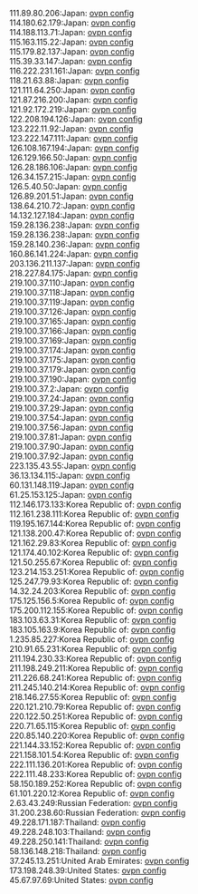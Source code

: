 111.89.80.206:Japan: [ovpn config](vpn/111_89_80_206.ovpn)  
114.180.62.179:Japan: [ovpn config](vpn/114_180_62_179.ovpn)  
114.188.113.71:Japan: [ovpn config](vpn/114_188_113_71.ovpn)  
115.163.115.22:Japan: [ovpn config](vpn/115_163_115_22.ovpn)  
115.179.82.137:Japan: [ovpn config](vpn/115_179_82_137.ovpn)  
115.39.33.147:Japan: [ovpn config](vpn/115_39_33_147.ovpn)  
116.222.231.161:Japan: [ovpn config](vpn/116_222_231_161.ovpn)  
118.21.63.88:Japan: [ovpn config](vpn/118_21_63_88.ovpn)  
121.111.64.250:Japan: [ovpn config](vpn/121_111_64_250.ovpn)  
121.87.216.200:Japan: [ovpn config](vpn/121_87_216_200.ovpn)  
121.92.172.219:Japan: [ovpn config](vpn/121_92_172_219.ovpn)  
122.208.194.126:Japan: [ovpn config](vpn/122_208_194_126.ovpn)  
123.222.11.92:Japan: [ovpn config](vpn/123_222_11_92.ovpn)  
123.222.147.111:Japan: [ovpn config](vpn/123_222_147_111.ovpn)  
126.108.167.194:Japan: [ovpn config](vpn/126_108_167_194.ovpn)  
126.129.166.50:Japan: [ovpn config](vpn/126_129_166_50.ovpn)  
126.28.186.106:Japan: [ovpn config](vpn/126_28_186_106.ovpn)  
126.34.157.215:Japan: [ovpn config](vpn/126_34_157_215.ovpn)  
126.5.40.50:Japan: [ovpn config](vpn/126_5_40_50.ovpn)  
126.89.201.51:Japan: [ovpn config](vpn/126_89_201_51.ovpn)  
138.64.210.72:Japan: [ovpn config](vpn/138_64_210_72.ovpn)  
14.132.127.184:Japan: [ovpn config](vpn/14_132_127_184.ovpn)  
159.28.136.238:Japan: [ovpn config](vpn/159_28_136_238.ovpn)  
159.28.136.238:Japan: [ovpn config](vpn/159_28_136_238.ovpn)  
159.28.140.236:Japan: [ovpn config](vpn/159_28_140_236.ovpn)  
160.86.141.224:Japan: [ovpn config](vpn/160_86_141_224.ovpn)  
203.136.211.137:Japan: [ovpn config](vpn/203_136_211_137.ovpn)  
218.227.84.175:Japan: [ovpn config](vpn/218_227_84_175.ovpn)  
219.100.37.110:Japan: [ovpn config](vpn/219_100_37_110.ovpn)  
219.100.37.118:Japan: [ovpn config](vpn/219_100_37_118.ovpn)  
219.100.37.119:Japan: [ovpn config](vpn/219_100_37_119.ovpn)  
219.100.37.126:Japan: [ovpn config](vpn/219_100_37_126.ovpn)  
219.100.37.165:Japan: [ovpn config](vpn/219_100_37_165.ovpn)  
219.100.37.166:Japan: [ovpn config](vpn/219_100_37_166.ovpn)  
219.100.37.169:Japan: [ovpn config](vpn/219_100_37_169.ovpn)  
219.100.37.174:Japan: [ovpn config](vpn/219_100_37_174.ovpn)  
219.100.37.175:Japan: [ovpn config](vpn/219_100_37_175.ovpn)  
219.100.37.179:Japan: [ovpn config](vpn/219_100_37_179.ovpn)  
219.100.37.190:Japan: [ovpn config](vpn/219_100_37_190.ovpn)  
219.100.37.2:Japan: [ovpn config](vpn/219_100_37_2.ovpn)  
219.100.37.24:Japan: [ovpn config](vpn/219_100_37_24.ovpn)  
219.100.37.29:Japan: [ovpn config](vpn/219_100_37_29.ovpn)  
219.100.37.54:Japan: [ovpn config](vpn/219_100_37_54.ovpn)  
219.100.37.56:Japan: [ovpn config](vpn/219_100_37_56.ovpn)  
219.100.37.81:Japan: [ovpn config](vpn/219_100_37_81.ovpn)  
219.100.37.90:Japan: [ovpn config](vpn/219_100_37_90.ovpn)  
219.100.37.92:Japan: [ovpn config](vpn/219_100_37_92.ovpn)  
223.135.43.55:Japan: [ovpn config](vpn/223_135_43_55.ovpn)  
36.13.134.115:Japan: [ovpn config](vpn/36_13_134_115.ovpn)  
60.131.148.119:Japan: [ovpn config](vpn/60_131_148_119.ovpn)  
61.25.153.125:Japan: [ovpn config](vpn/61_25_153_125.ovpn)  
112.146.173.133:Korea Republic of: [ovpn config](vpn/112_146_173_133.ovpn)  
112.161.238.111:Korea Republic of: [ovpn config](vpn/112_161_238_111.ovpn)  
119.195.167.144:Korea Republic of: [ovpn config](vpn/119_195_167_144.ovpn)  
121.138.200.47:Korea Republic of: [ovpn config](vpn/121_138_200_47.ovpn)  
121.162.29.83:Korea Republic of: [ovpn config](vpn/121_162_29_83.ovpn)  
121.174.40.102:Korea Republic of: [ovpn config](vpn/121_174_40_102.ovpn)  
121.50.255.67:Korea Republic of: [ovpn config](vpn/121_50_255_67.ovpn)  
123.214.153.251:Korea Republic of: [ovpn config](vpn/123_214_153_251.ovpn)  
125.247.79.93:Korea Republic of: [ovpn config](vpn/125_247_79_93.ovpn)  
14.32.24.203:Korea Republic of: [ovpn config](vpn/14_32_24_203.ovpn)  
175.125.156.5:Korea Republic of: [ovpn config](vpn/175_125_156_5.ovpn)  
175.200.112.155:Korea Republic of: [ovpn config](vpn/175_200_112_155.ovpn)  
183.103.63.31:Korea Republic of: [ovpn config](vpn/183_103_63_31.ovpn)  
183.105.163.9:Korea Republic of: [ovpn config](vpn/183_105_163_9.ovpn)  
1.235.85.227:Korea Republic of: [ovpn config](vpn/1_235_85_227.ovpn)  
210.91.65.231:Korea Republic of: [ovpn config](vpn/210_91_65_231.ovpn)  
211.194.230.33:Korea Republic of: [ovpn config](vpn/211_194_230_33.ovpn)  
211.198.249.211:Korea Republic of: [ovpn config](vpn/211_198_249_211.ovpn)  
211.226.68.241:Korea Republic of: [ovpn config](vpn/211_226_68_241.ovpn)  
211.245.140.214:Korea Republic of: [ovpn config](vpn/211_245_140_214.ovpn)  
218.146.27.55:Korea Republic of: [ovpn config](vpn/218_146_27_55.ovpn)  
220.121.210.79:Korea Republic of: [ovpn config](vpn/220_121_210_79.ovpn)  
220.122.50.251:Korea Republic of: [ovpn config](vpn/220_122_50_251.ovpn)  
220.71.65.115:Korea Republic of: [ovpn config](vpn/220_71_65_115.ovpn)  
220.85.140.220:Korea Republic of: [ovpn config](vpn/220_85_140_220.ovpn)  
221.144.33.152:Korea Republic of: [ovpn config](vpn/221_144_33_152.ovpn)  
221.158.101.54:Korea Republic of: [ovpn config](vpn/221_158_101_54.ovpn)  
222.111.136.201:Korea Republic of: [ovpn config](vpn/222_111_136_201.ovpn)  
222.111.48.233:Korea Republic of: [ovpn config](vpn/222_111_48_233.ovpn)  
58.150.189.252:Korea Republic of: [ovpn config](vpn/58_150_189_252.ovpn)  
61.101.220.12:Korea Republic of: [ovpn config](vpn/61_101_220_12.ovpn)  
2.63.43.249:Russian Federation: [ovpn config](vpn/2_63_43_249.ovpn)  
31.200.238.60:Russian Federation: [ovpn config](vpn/31_200_238_60.ovpn)  
49.228.171.187:Thailand: [ovpn config](vpn/49_228_171_187.ovpn)  
49.228.248.103:Thailand: [ovpn config](vpn/49_228_248_103.ovpn)  
49.228.250.141:Thailand: [ovpn config](vpn/49_228_250_141.ovpn)  
58.136.148.218:Thailand: [ovpn config](vpn/58_136_148_218.ovpn)  
37.245.13.251:United Arab Emirates: [ovpn config](vpn/37_245_13_251.ovpn)  
173.198.248.39:United States: [ovpn config](vpn/173_198_248_39.ovpn)  
45.67.97.69:United States: [ovpn config](vpn/45_67_97_69.ovpn)  
